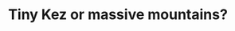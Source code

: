 ---
layout: instagram
title:  "Tiny Kez or massive mountains?"
media:
  - url: "instagram/302497609_201735422195501_1917180785623356487_n_17942319134121037.jpg"
    alt: ""
    tagged:
      - handle: "kerryahayward"
        x: 40
        y: 52
type: "post"
seo:
  hidden: true
location: Dolomites
postdate: 2022-07-30
---